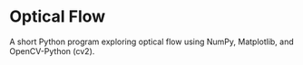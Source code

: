 # Optical Flow
A short Python program exploring optical flow using NumPy, Matplotlib, and OpenCV-Python (cv2).
